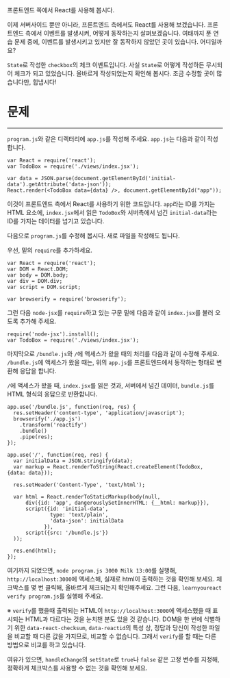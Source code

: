 프론트엔드 쪽에서 React를 사용해 봅시다.

이제 서버사이드 뿐만 아니라, 프론트엔드 측에서도 React를 사용해 보겠습니다.
프론트엔드 측에서 이벤트를 발생시켜, 어떻게 동작하는지 살펴보겠습니다.
여태까지 푼 연습 문제 중에, 이벤트를 발생시키고 있지만 잘 동작하지 않았던 곳이 있습니다. 어디일까요?

`State`로 작성한 `checkbox`의 체크 이벤트입니다.
사실 `State`로 어떻게 작성하든 무시되어 체크가 되고 있었습니다. 올바르게 작성되었는지 확인해 봅시다.
조금 수정할 곳이 많습니다만, 힘냅시다!

# 문제
---

`program.js`와 같은 디렉터리에 `app.js`를 작성해 주세요. `app.js`는 다음과 같이 작성합니다.

```
var React = require('react');
var TodoBox = require('./views/index.jsx');

var data = JSON.parse(document.getElementById('initial-data').getAttribute('data-json'));
React.render(<TodoBox data={data} />, document.getElementById("app"));
```
이것이 프론트엔드 측에서 React를 사용하기 위한 코드입니다. `app`라는 ID를 가지는 HTML 요소에, `index.jsx`에서 읽은 `TodoBox`와 서버측에서 넘긴 `initial-data`라는 ID를 가지는 데이터를 넘기고 있습니다.

다음으로 `program.js`를 수정해 봅시다.
새로 파일을 작성해도 됩니다.

우선, 밑의 `require`를 추가하세요.

```
var React = require('react');
var DOM = React.DOM;
var body = DOM.body;
var div = DOM.div;
var script = DOM.script;

var browserify = require('browserify');
```

그런 다음 `node-jsx`를 `require`하고 있는 구문 밑에 다음과 같이 `index.jsx`를 불러 오도록 추가해 주세요.

```
require('node-jsx').install();
var TodoBox = require('./views/index.jsx');
```

마지막으로 `/bundle.js`와 `/`에 액세스가 왔을 때의 처리를 다음과 같이 수정해 주세요.
`/bundle.js`에 액세스가 왔을 때는, 위의 `app.js`를 프론트엔드에서 동작하는 형태로 변환해 응답을 합니다.

`/`에 액세스가 왔을 때, `index.jsx`를 읽은 것과, 서버에서 넘긴 데이터, `bundle.js`를 HTML 형식의 응답으로 반환합니다.

```
app.use('/bundle.js', function(req, res) {
  res.setHeader('content-type', 'application/javascript');
  browserify('./app.js')
    .transform('reactify')
    .bundle()
    .pipe(res);
});

app.use('/', function(req, res) {
  var initialData = JSON.stringify(data);
  var markup = React.renderToString(React.createElement(TodoBox, {data: data}));

  res.setHeader('Content-Type', 'text/html');

  var html = React.renderToStaticMarkup(body(null,
      div({id: 'app', dangerouslySetInnerHTML: {__html: markup}}),
      script({id: 'initial-data',
              type: 'text/plain',
              'data-json': initialData
            }),
      script({src: '/bundle.js'})
  ));

  res.end(html);
});
```

여기까지 되었으면, `node program.js 3000 Milk 13:00`를 실행해, `http://localhost:3000`에 액세스해, 실재로 html이 출력하는 것을 확인해 보세요.
체크박스를 몇 번 클릭해, 올바르게 체크되는지 확인해주세요.
그런 다음, `learnyoureact verify program.js`를 실행해 주세요.

※ `verify`를 했을때 출력되는 HTML이 `http://localhost:3000`에 액세스했을 때 표시되는 HTML과 다르다는 것을 눈치챈 분도 있을 것 같습니다.
DOM을 한 번에 식별하기 위한 `data-react-checksum`, `data-reactid`의 특성 상, 정답과 당신이 작성한 파일을 비교할 때 다른 값을 가지므로, 비교할 수 없습니다.
그래서 `verify`를 할 때는 다른 방법으로 비교를 하고 있습니다.

여유가 있으면, `handleChange`의 `setState`로 `true`나 `false` 같은 고정 변수를 지정해, 정확하게 체크박스를 사용할 수 없는 것을 확인해 보세요.
